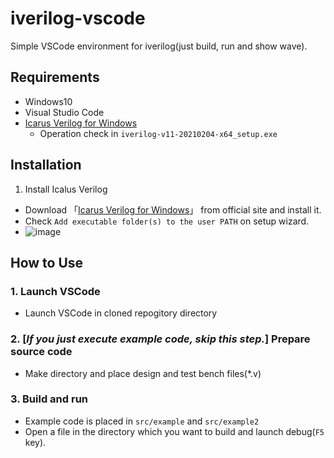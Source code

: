 # iverilog-vscode
Simple VSCode environment for iverilog(just build, run and show wave).

## Requirements
- Windows10
- Visual Studio Code
- [Icarus Verilog for Windows](http://bleyer.org/icarus/)
  - Operation check in `iverilog-v11-20210204-x64_setup.exe`
## Installation
1. Install Icalus Verilog
- Download 「[Icarus Verilog for Windows](http://bleyer.org/icarus/)」 from official site and install it.
- Check `Add executable folder(s) to the user PATH` on setup wizard.
- ![image](https://user-images.githubusercontent.com/52093236/114260188-35564d00-9a0e-11eb-9685-a48f76425268.png)
## How to Use
### 1. Launch VSCode
- Launch VSCode in cloned repogitory directory

### 2. [*If you just execute example code, skip this step.*] Prepare source code
- Make directory and place design and test bench files(*.v)

### 3. Build and run
- Example code is placed in `src/example` and  `src/example2`
- Open a file in the directory which you want to build and launch debug(`F5` key).
